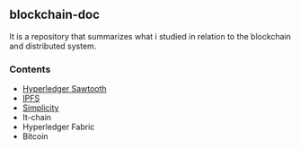 ## blockchain-doc

It is a repository that summarizes what i studied in relation to the blockchain and distributed system.


### Contents

- [Hyperledger Sawtooth](./sawtooth)
- [IPFS](./ipfs)
- [Simplicity](./simplicity)
- It-chain
- Hyperledger Fabric
- Bitcoin


